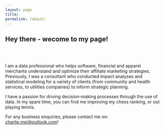 ```yaml
---
layout: page
title: 
permalink: /about/
---
```


<h2>Hey there - wecome to my page!</h2>

<br>
<br>

I am a data professional who helps software, financial and apparel merchants understand and optimize their affiliate marketing strategies. Previously, I was a consultant who conducted impact analyses and statistical modeling for a variety of clients (from community and health services, to utilities companies) to inform strategic planning.

I have a passion for driving decision-making processes through the use of data. In my spare time, you can find me improving my chess ranking, or out playing tennis.

For any business enquiries, please contact me on: charlie.mei@outlook.com!
